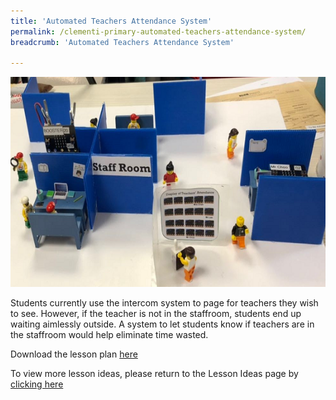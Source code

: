 ```yaml
---
title: 'Automated Teachers Attendance System'
permalink: /clementi-primary-automated-teachers-attendance-system/
breadcrumb: 'Automated Teachers Attendance System'

---
```



![Automated Teachers Attendance System](/images/in-schools/digital-maker/overview/lesson-plans/primary/clementi-primary-automated-teachers-attendance-system.png)

Students currently use the intercom system to page for teachers they wish to see. However, if the teacher is not in the staffroom, students end up waiting aimlessly outside. A system to let students know if teachers are in the staffroom would help eliminate time wasted.

Download the lesson plan [here](/files/lesson-plans/primary-schools/design-and-technology/clementi-primary-automated-teachers-attendance-system.pdf)

To view more lesson ideas, please return to the Lesson Ideas page by [clicking here](/in-schools/digital-maker/lesson-ideas-primary/)
